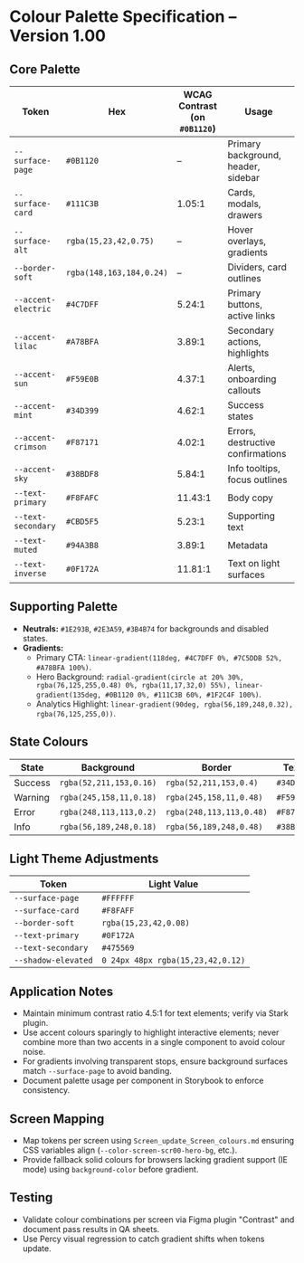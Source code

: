 # Colour Palette Specification – Version 1.00

## Core Palette
| Token | Hex | WCAG Contrast (on `#0B1120`) | Usage |
| --- | --- | --- | --- |
| `--surface-page` | `#0B1120` | – | Primary background, header, sidebar |
| `--surface-card` | `#111C3B` | 1.05:1 | Cards, modals, drawers |
| `--surface-alt` | `rgba(15,23,42,0.75)` | – | Hover overlays, gradients |
| `--border-soft` | `rgba(148,163,184,0.24)` | – | Dividers, card outlines |
| `--accent-electric` | `#4C7DFF` | 5.24:1 | Primary buttons, active links |
| `--accent-lilac` | `#A78BFA` | 3.89:1 | Secondary actions, highlights |
| `--accent-sun` | `#F59E0B` | 4.37:1 | Alerts, onboarding callouts |
| `--accent-mint` | `#34D399` | 4.62:1 | Success states |
| `--accent-crimson` | `#F87171` | 4.02:1 | Errors, destructive confirmations |
| `--accent-sky` | `#38BDF8` | 5.84:1 | Info tooltips, focus outlines |
| `--text-primary` | `#F8FAFC` | 11.43:1 | Body copy |
| `--text-secondary` | `#CBD5F5` | 5.23:1 | Supporting text |
| `--text-muted` | `#94A3B8` | 3.89:1 | Metadata |
| `--text-inverse` | `#0F172A` | 11.81:1 | Text on light surfaces |

## Supporting Palette
- **Neutrals:** `#1E293B`, `#2E3A59`, `#3B4B74` for backgrounds and disabled states.
- **Gradients:**
  - Primary CTA: `linear-gradient(118deg, #4C7DFF 0%, #7C5DDB 52%, #A78BFA 100%)`.
  - Hero Background: `radial-gradient(circle at 20% 30%, rgba(76,125,255,0.48) 0%, rgba(11,17,32,0) 55%), linear-gradient(135deg, #0B1120 0%, #111C3B 60%, #1F2C4F 100%)`.
  - Analytics Highlight: `linear-gradient(90deg, rgba(56,189,248,0.32), rgba(76,125,255,0))`.

## State Colours
| State | Background | Border | Text |
| --- | --- | --- | --- |
| Success | `rgba(52,211,153,0.16)` | `rgba(52,211,153,0.4)` | `#34D399` |
| Warning | `rgba(245,158,11,0.18)` | `rgba(245,158,11,0.48)` | `#F59E0B` |
| Error | `rgba(248,113,113,0.2)` | `rgba(248,113,113,0.48)` | `#F87171` |
| Info | `rgba(56,189,248,0.18)` | `rgba(56,189,248,0.48)` | `#38BDF8` |

## Light Theme Adjustments
| Token | Light Value |
| --- | --- |
| `--surface-page` | `#FFFFFF` |
| `--surface-card` | `#F8FAFF` |
| `--border-soft` | `rgba(15,23,42,0.08)` |
| `--text-primary` | `#0F172A` |
| `--text-secondary` | `#475569` |
| `--shadow-elevated` | `0 24px 48px rgba(15,23,42,0.12)` |

## Application Notes
- Maintain minimum contrast ratio 4.5:1 for text elements; verify via Stark plugin.
- Use accent colours sparingly to highlight interactive elements; never combine more than two accents in a single component to avoid colour noise.
- For gradients involving transparent stops, ensure background surfaces match `--surface-page` to avoid banding.
- Document palette usage per component in Storybook to enforce consistency.

## Screen Mapping
- Map tokens per screen using `Screen_update_Screen_colours.md` ensuring CSS variables align (`--color-screen-scr00-hero-bg`, etc.).
- Provide fallback solid colours for browsers lacking gradient support (IE mode) using `background-color` before gradient.

## Testing
- Validate colour combinations per screen via Figma plugin "Contrast" and document pass results in QA sheets.
- Use Percy visual regression to catch gradient shifts when tokens update.
